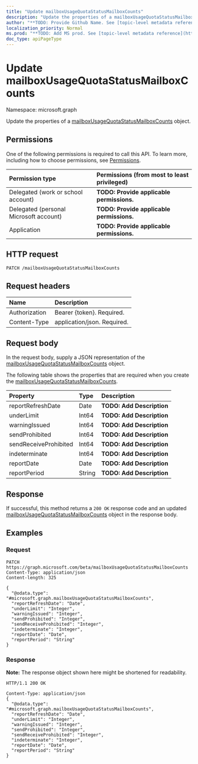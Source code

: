 ```yaml
---
title: "Update mailboxUsageQuotaStatusMailboxCounts"
description: "Update the properties of a mailboxUsageQuotaStatusMailboxCounts object."
author: "**TODO: Provide Github Name. See [topic-level metadata reference](https://msgo.azurewebsites.net/add/document/guidelines/metadata.html#topic-level-metadata)**"
localization_priority: Normal
ms.prod: "**TODO: Add MS prod. See [topic-level metadata reference](https://msgo.azurewebsites.net/add/document/guidelines/metadata.html#topic-level-metadata)**"
doc_type: apiPageType
---
```


# Update mailboxUsageQuotaStatusMailboxCounts
Namespace: microsoft.graph

Update the properties of a [mailboxUsageQuotaStatusMailboxCounts](../resources/mailboxusagequotastatusmailboxcounts.md) object.

## Permissions
One of the following permissions is required to call this API. To learn more, including how to choose permissions, see [Permissions](/graph/permissions-reference).

|Permission type|Permissions (from most to least privileged)|
|:---|:---|
|Delegated (work or school account)|**TODO: Provide applicable permissions.**|
|Delegated (personal Microsoft account)|**TODO: Provide applicable permissions.**|
|Application|**TODO: Provide applicable permissions.**|

## HTTP request

<!-- {
  "blockType": "ignored"
}
-->
``` http
PATCH /mailboxUsageQuotaStatusMailboxCounts
```

## Request headers
|Name|Description|
|:---|:---|
|Authorization|Bearer {token}. Required.|
|Content-Type|application/json. Required.|

## Request body
In the request body, supply a JSON representation of the [mailboxUsageQuotaStatusMailboxCounts](../resources/mailboxusagequotastatusmailboxcounts.md) object.

The following table shows the properties that are required when you create the [mailboxUsageQuotaStatusMailboxCounts](../resources/mailboxusagequotastatusmailboxcounts.md).

|Property|Type|Description|
|:---|:---|:---|
|reportRefreshDate|Date|**TODO: Add Description**|
|underLimit|Int64|**TODO: Add Description**|
|warningIssued|Int64|**TODO: Add Description**|
|sendProhibited|Int64|**TODO: Add Description**|
|sendReceiveProhibited|Int64|**TODO: Add Description**|
|indeterminate|Int64|**TODO: Add Description**|
|reportDate|Date|**TODO: Add Description**|
|reportPeriod|String|**TODO: Add Description**|



## Response

If successful, this method returns a `200 OK` response code and an updated [mailboxUsageQuotaStatusMailboxCounts](../resources/mailboxusagequotastatusmailboxcounts.md) object in the response body.

## Examples

### Request
<!-- {
  "blockType": "request",
  "name": "update_mailboxusagequotastatusmailboxcounts"
}
-->
``` http
PATCH https://graph.microsoft.com/beta/mailboxUsageQuotaStatusMailboxCounts
Content-Type: application/json
Content-length: 325

{
  "@odata.type": "#microsoft.graph.mailboxUsageQuotaStatusMailboxCounts",
  "reportRefreshDate": "Date",
  "underLimit": "Integer",
  "warningIssued": "Integer",
  "sendProhibited": "Integer",
  "sendReceiveProhibited": "Integer",
  "indeterminate": "Integer",
  "reportDate": "Date",
  "reportPeriod": "String"
}
```


### Response
**Note:** The response object shown here might be shortened for readability.
<!-- {
  "blockType": "response",
  "truncated": true
}
-->
``` http
HTTP/1.1 200 OK

Content-Type: application/json
{
  "@odata.type": "#microsoft.graph.mailboxUsageQuotaStatusMailboxCounts",
  "reportRefreshDate": "Date",
  "underLimit": "Integer",
  "warningIssued": "Integer",
  "sendProhibited": "Integer",
  "sendReceiveProhibited": "Integer",
  "indeterminate": "Integer",
  "reportDate": "Date",
  "reportPeriod": "String"
}
```

